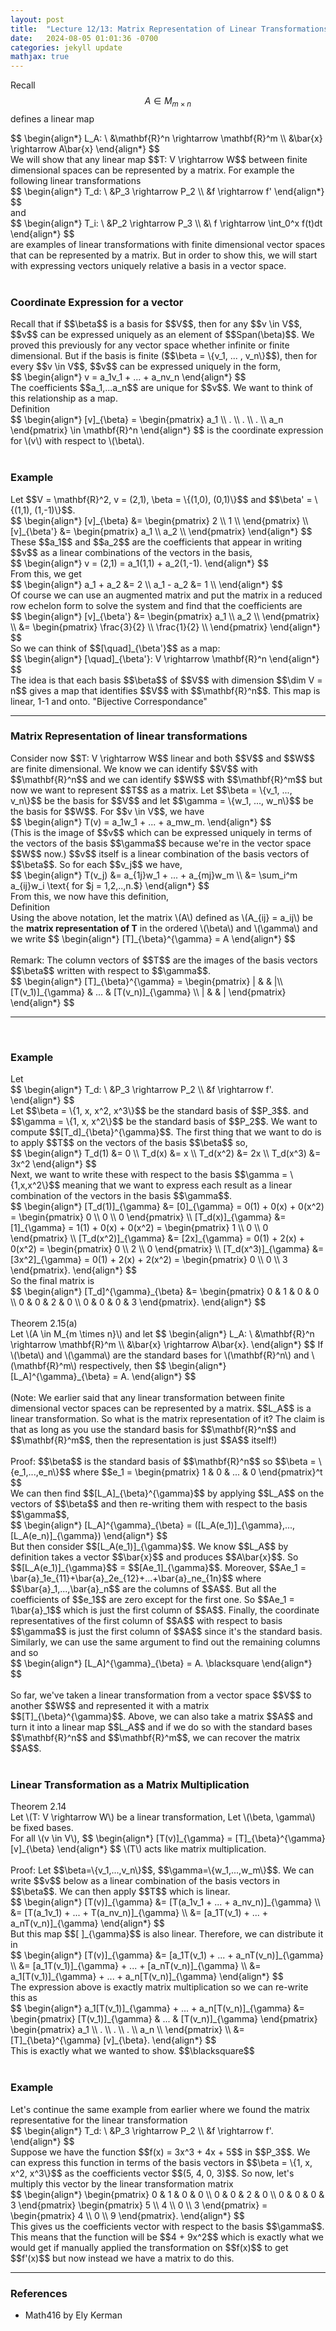 ```yaml
---
layout: post
title:  "Lecture 12/13: Matrix Representation of Linear Transformations"
date:   2024-08-05 01:01:36 -0700
categories: jekyll update
mathjax: true
---
```

Recall $$A \in M_{m \times n}$$ defines a linear map
<div>
	$$
	\begin{align*}
	L_A: \ &\mathbf{R}^n \rightarrow \mathbf{R}^m \\ 
	            &\bar{x} \rightarrow A\bar{x} 
	\end{align*}
	$$
</div>
We will show that any linear map $$T: V \rightarrow W$$ between finite dimensional spaces can be represented by a matrix. For example the following linear transformations
<div>
	$$
	\begin{align*}
	T_d: \ &P_3 \rightarrow P_2 \\ 
	&f \rightarrow f'
	\end{align*}
	$$
</div>
 and
<div>
 	$$
 	\begin{align*}
 	T_i: \ &P_2 \rightarrow P_3 \\ 
 	&\ f \rightarrow \int_0^x f(t)dt
 	\end{align*}
 	$$
</div>
are examples of linear transformations with finite dimensional vector spaces that can be represented by a matrix. But in order to show this, we will start with expressing vectors uniquely relative a basis in a vector space.
<br>
<br>
<!------------------------------------------------------------------------------------>
<h3>Coordinate Expression for a vector</h3>
Recall that if $$\beta$$ is a basis for $$V$$, then for any $$v \in V$$, $$v$$ can be expressed uniquely as an element of $$Span(\beta)$$. We proved this previously for any vector space whether infinite or finite dimensional. But if the basis is finite ($$\beta = \{v_1, ... , v_n\}$$), then for every $$v \in V$$, $$v$$ can be expressed uniquely in the form,
<div>
	$$
	\begin{align*}
	v = a_1v_1 + ... + a_nv_n
	\end{align*}
	$$
</div>
The coefficients $$a_1,...a_n$$ are unique for $$v$$. We want to think of this relationship as a map. 
<!------------------------------------------------------------------------------------>
<div class="bdiv">
Definition
</div>
<div class="bbdiv">
	$$
	\begin{align*}
	 [v]_{\beta} = 
\begin{pmatrix}
a_1 \\
.  \\
. \\
. \\
a_n
\end{pmatrix}
\in \mathbf{R}^n
	\end{align*}
	$$
is the coordinate expression for \(v\) with respect to \(\beta\).
</div>
<br>
<!------------------------------------------------------------------------------------>
<h3>Example</h3>
Let $$V = \mathbf{R}^2, v = (2,1), \beta = \{(1,0), (0,1)\}$$ and $$\beta' = \{(1,1), (1,-1)\}$$.
<br>
<div>
	$$
	\begin{align*}
	 [v]_{\beta} &= 
	 \begin{pmatrix}
	 2 \\
	 1 \\
	 \end{pmatrix} \\
	 [v]_{\beta'} &= 
	 \begin{pmatrix}
	 a_1 \\
	 a_2 \\
	 \end{pmatrix}
\end{align*}
$$
</div>
These $$a_1$$ and $$a_2$$ are the coefficients that appear in writing $$v$$ as a linear combinations of the vectors in the basis,
<div>
	$$
	\begin{align*}
	 v = (2,1) = a_1(1,1) + a_2(1,-1).
\end{align*}
	 $$
</div>
From this, we get
<div>
	$$
	\begin{align*}
	 a_1 + a_2 &= 2 \\
	 a_1 - a_2 &= 1 \\
\end{align*}
	 $$
</div>
Of course we can use an augmented matrix and put the matrix in a reduced row echelon form to solve the system and find that the coefficients are
<div>
	$$
	\begin{align*}
	 [v]_{\beta'} &= 
	 \begin{pmatrix}
	 a_1 \\
	 a_2 \\
	 \end{pmatrix} \\
	 &= 
	 \begin{pmatrix}
	 \frac{3}{2} \\
	 \frac{1}{2} \\
	 \end{pmatrix}
\end{align*}
$$
</div>
So we can think of $$[\quad]_{\beta'}$$ as a map:
<div>
	$$
	\begin{align*}
	 [\quad]_{\beta'}: V \rightarrow \mathbf{R}^n
\end{align*}
$$
</div>
The idea is that each basis $$\beta$$ of $$V$$ with dimension $$\dim V = n$$ gives a map that identifies $$V$$ with $$\mathbf{R}^n$$. This map is linear, 1-1 and onto. "Bijective Correspondance"
<hr>

<!------------------------------------------------------------------------------------>
<h3>Matrix Representation of linear transformations</h3>
Consider now $$T: V \rightarrow W$$ linear and both $$V$$ and $$W$$ are finite dimensional.
We know we can identify $$V$$ with $$\mathbf{R}^n$$ and we can identify $$W$$ with $$\mathbf{R}^m$$ but now we want to represent $$T$$ as a matrix. Let $$\beta = \{v_1, ..., v_n\}$$ be the basis for $$V$$ and let $$\gamma = \{w_1, ..., w_n\}$$ be the basis for $$W$$. For $$v \in V$$, we have
<div>
	$$
	\begin{align*}
	T(v) = a_1w_1 + ... + a_mw_m.
\end{align*}
$$
</div>
(This is the image of $$v$$ which can be expressed uniquely in terms of the vectors of the basis $$\gamma$$ because we're in the vector space $$W$$ now.) $$v$$ itself is a linear combination of the basis vectors of $$\beta$$. So for each $$v_j$$ we have,
 <div>
 	$$
 	\begin{align*}
 	T(v_j) &= a_{1j}w_1 + ... + a_{mj}w_m \\
	&= \sum_i^m a_{ij}w_i \text{ for $j = 1,2,..,n.$}
 \end{align*}
 $$
 </div>
From this, we now have this definition,
<!------------------------------------------------------------------------------------>
<div class="bdiv">
Definition
</div>
<div class="bbdiv">
	Using the above notation, let the matrix \(A\) defined as \(A_{ij} = a_ij\) be the <b>matrix representation of T</b> in the ordered \(\beta\) and \(\gamma\) and we write
	$$
	\begin{align*}
	 [T]_{\beta}^{\gamma} = A
	\end{align*}
	$$
</div>
<br>
Remark: The column vectors of $$T$$ are the images of the basis vectors $$\beta$$ written with respect to $$\gamma$$.
<div>
	$$
\begin{align*}
	 [T]_{\beta}^{\gamma} = 
\begin{pmatrix}
| & & |\\ 
[T(v_1)]_{\gamma} & ... & [T(v_n)]_{\gamma} \\
| & & |
\end{pmatrix}
\end{align*}
$$
</div>
<hr>
<br>
<!------------------------------------------------------------------------------------>
<h3>Example</h3>
Let
<div>
	$$
\begin{align*}
T_d: \ &P_3 \rightarrow P_2 \\
        &f \rightarrow f'. 
\end{align*}
$$
</div>
Let $$\beta = \{1, x, x^2, x^3\}$$ be the standard basis of $$P_3$$. and $$\gamma = \{1, x, x^2\}$$ be the standard basis of $$P_2$$. We want to compute $$[T_d]_{\beta}^{\gamma}$$. The first thing that we want to do is to apply $$T$$ on the vectors of the basis $$\beta$$ so,
<div>
	$$
\begin{align*}
T_d(1) &= 0 \\
T_d(x) &= x \\
T_d(x^2) &= 2x \\
T_d(x^3) &= 3x^2
\end{align*}
$$
</div>
Next, we want to write these with respect to the basis $$\gamma = \{1,x,x^2\}$$ meaning that we want to express each result as a linear combination of the vectors in the basis $$\gamma$$. 
<div>
	$$
\begin{align*}
[T_d(1)]_{\gamma} &=  [0]_{\gamma} = 0(1) + 0(x) + 0(x^2) = 
\begin{pmatrix}
0 \\ 
0 \\
0
\end{pmatrix} \\
[T_d(x)]_{\gamma} &=  [1]_{\gamma} = 1(1) + 0(x) + 0(x^2) = 
\begin{pmatrix}
1 \\ 
0 \\
0
\end{pmatrix} \\
[T_d(x^2)]_{\gamma} &=  [2x]_{\gamma} = 0(1) + 2(x) + 0(x^2) = 
\begin{pmatrix}
0 \\ 
2 \\
0
\end{pmatrix} \\
[T_d(x^3)]_{\gamma} &=  [3x^2]_{\gamma} = 0(1) + 2(x) + 2(x^2) = 
\begin{pmatrix}
0 \\ 
0 \\
3
\end{pmatrix}.
\end{align*}
$$
</div>
So the final matrix is
<div>
	$$
\begin{align*}
[T_d]^{\gamma}_{\beta} &= 
\begin{pmatrix}
0 & 1 & 0 & 0 \\ 
0 & 0 & 2 & 0 \\
0 & 0 & 0 & 3
\end{pmatrix}.
\end{align*}
$$
</div>
<br>
<!------------------------------------------------------------------------------------>
<div class="purdiv">
Theorem 2.15(a)
</div>
<div class="purbdiv">
Let \(A \in M_{m \times n}\) and let
$$
\begin{align*}
L_A: \ &\mathbf{R}^n \rightarrow \mathbf{R}^m \\
&\bar{x} \rightarrow A\bar{x}.
\end{align*}
$$
If \(\beta\) and \(\gamma\) are the standard bases for \(\mathbf{R}^n\) and \(\mathbf{R}^m\) respectively, then
$$
\begin{align*}
[L_A]^{\gamma}_{\beta} = A.
\end{align*}
$$
</div>
<br>
(Note: We earlier said that any linear transformation between finite dimensional vector spaces can be represented by a matrix. $$L_A$$ is a linear transformation. So what is the matrix representation of it? The claim is that as long as you use the standard basis for $$\mathbf{R}^n$$ and $$\mathbf{R}^m$$, then the representation is just $$A$$ itself!)
<br>
<br>
Proof: $$\beta$$ is the standard basis of $$\mathbf{R}^n$$ so $$\beta = \{e_1,...,e_n\}$$ where 
$$e_1 = \begin{pmatrix}
1 & 0 & ... & 0
\end{pmatrix}^t
$$
<br>
We can then find $$[L_A]_{\beta}^{\gamma}$$ by applying $$L_A$$ on the vectors of $$\beta$$ and then re-writing them with respect to the basis $$\gamma$$,
<div>
$$
\begin{align*}
[L_A]^{\gamma}_{\beta} = ([L_A(e_1)]_{\gamma},..., [L_A(e_n)]_{\gamma})
\end{align*}
$$
</div>
But then consider $$[L_A(e_1)]_{\gamma}$$. We know $$L_A$$ by definition takes a vector $$\bar{x}$$ and produces $$A\bar{x}$$. So $$[L_A(e_1)]_{\gamma}$$ = $$[Ae_1]_{\gamma}$$. Moreover, $$Ae_1 = \bar{a}_1e_{11}+\bar{a}_2e_{12}+...+\bar{a}_ne_{1n}$$ where $$\bar{a}_1,...,\bar{a}_n$$ are the columns of $$A$$. But all the coefficients of $$e_1$$ are zero except for the first one. So $$Ae_1 = 1\bar{a}_1$$ which is just the first column of $$A$$. Finally, the coordinate representatives of the first column of $$A$$ with respect to basis $$\gamma$$ is just the first column of $$A$$ since it's the standard basis. Similarly, we can use the same argument to find out the remaining columns and so
<div>
$$
\begin{align*}
[L_A]^{\gamma}_{\beta} = A. \blacksquare
\end{align*}
$$
</div>
<br>
So far, we've taken a linear transformation from a vector space $$V$$ to another $$W$$ and represented it with a matrix $$[T]_{\beta}^{\gamma}$$. Above, we can also take a matrix $$A$$ and turn it into a linear map $$L_A$$ and if we do so with the standard bases $$\mathbf{R}^n$$ and $$\mathbf{R}^m$$, we can recover the matrix $$A$$. 
<br>
<br>
<!------------------------------------------------------------------------------------>
<h3>Linear Transformation as a Matrix Multiplication</h3>
<div class="purdiv">
Theorem 2.14
</div>
<div class="purbdiv">
Let \(T: V \rightarrow W\) be a linear transformation, Let \(\beta, \gamma\) be fixed bases.<br>
For all \(v \in V\),
$$
\begin{align*}
[T(v)]_{\gamma} = [T]_{\beta}^{\gamma} [v]_{\beta}
\end{align*}
$$
\(T\) acts like matrix multiplication.
</div>
<br>
Proof: Let $$\beta=\{v_1,...,v_n\}$$, $$\gamma=\{w_1,...,w_m\}$$. We can write $$v$$ below as a linear combination of the basis vectors in $$\beta$$. We can then apply $$T$$ which is linear.
<div>
$$
\begin{align*}
[T(v)]_{\gamma} &= [T(a_1v_1 + ... + a_nv_n)]_{\gamma} \\
                &= [T(a_1v_1) + ... + T(a_nv_n)]_{\gamma} \\
				&= [a_1T(v_1) + ... + a_nT(v_n)]_{\gamma}
\end{align*}
$$
</div>
But this map $$[ ]_{\gamma}$$ is also linear. Therefore, we can distribute it in
<div>
$$
\begin{align*}
[T(v)]_{\gamma} &= [a_1T(v_1) + ... + a_nT(v_n)]_{\gamma} \\
             &= [a_1T(v_1)]_{\gamma} + ... + [a_nT(v_n)]_{\gamma} \\
			 &= a_1[T(v_1)]_{\gamma} + ... + a_n[T(v_n)]_{\gamma}
\end{align*}
$$
</div>
The expression above is exactly matrix multiplication so we can re-write this as
<div>
$$
\begin{align*}
a_1[T(v_1)]_{\gamma} + ... + a_n[T(v_n)]_{\gamma}
&=
\begin{pmatrix}
[T(v_1)]_{\gamma} & ... & [T(v_n)]_{\gamma} 
\end{pmatrix}
\begin{pmatrix}
a_1 \\
. \\
. \\
. \\
a_n \\
\end{pmatrix} \\
&= [T]_{\beta}^{\gamma} [v]_{\beta}.
\end{align*}
$$
</div>
This is exactly what we wanted to show. $$\blacksquare$$
<br>
<br>
<!------------------------------------------------------------------------------------>
<h3>Example</h3>
Let's continue the same example from earlier where we found the matrix representative for the linear transformation
<div>
	$$
\begin{align*}
T_d: \ &P_3 \rightarrow P_2 \\
        &f \rightarrow f'. 
\end{align*}
$$
</div> 
Suppose we have the function $$f(x) = 3x^3 + 4x + 5$$ in $$P_3$$. We can express this function in terms of the basis vectors in $$\beta = \{1, x, x^2, x^3\}$$ as the coefficients vector $$(5, 4, 0, 3)$$. So now, let's multiply this vector by the linear transformation matrix
<div>
	$$
\begin{align*}
\begin{pmatrix}
0 & 1 & 0 & 0 \\ 
0 & 0 & 2 & 0 \\
0 & 0 & 0 & 3
\end{pmatrix}
\begin{pmatrix}
5 \\ 
4 \\
0 \\
3
\end{pmatrix} = 
\begin{pmatrix}
4 \\
0 \\
9
\end{pmatrix}.
\end{align*}
$$
</div>
This gives us the coefficients vector with respect to the basis $$\gamma$$. This means that the function will be $$4 + 9x^2$$ which is exactly what we would get if manually applied the transformation on $$f(x)$$ to get $$f'(x)$$ but now instead we have a matrix to do this.
<hr>

<!------------------------------------------------------------------------------------>
<h3>References</h3>
<ul>
<li>Math416 by Ely Kerman</li>
</ul>























